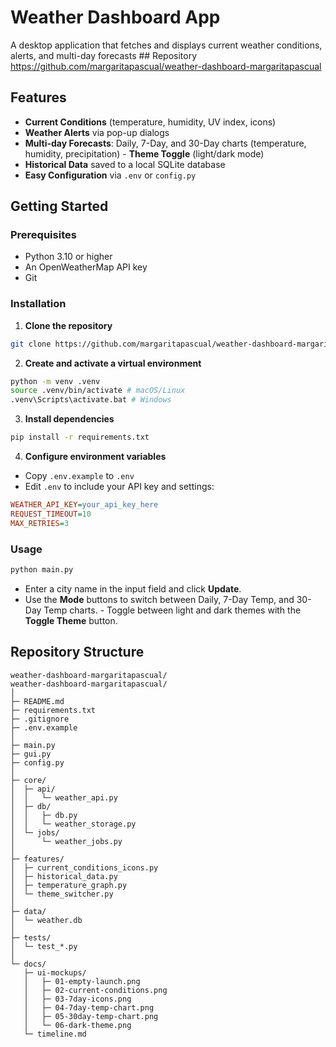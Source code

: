 # Weather Dashboard App 
A desktop application that fetches and displays current weather conditions, alerts, and multi-day forecasts ## Repository 
https://github.com/margaritapascual/weather-dashboard-margaritapascual 
## Features 
- **Current Conditions** (temperature, humidity, UV index, icons)  
- **Weather Alerts** via pop-up dialogs  
- **Multi-day Forecasts**: Daily, 7-Day, and 30-Day charts (temperature, humidity, precipitation)  - **Theme Toggle** (light/dark mode)  
- **Historical Data** saved to a local SQLite database  
- **Easy Configuration** via `.env` or `config.py` 
## Getting Started 
### Prerequisites 
- Python 3.10 or higher  
- An OpenWeatherMap API key  
- Git 
### Installation 
1. **Clone the repository**  
 ```bash 
 git clone https://github.com/margaritapascual/weather-dashboard-margaritapascual.git  cd weather-dashboard-margaritapascual 
 ``` 
2. **Create and activate a virtual environment**  
 ```bash 
 python -m venv .venv 
 source .venv/bin/activate # macOS/Linux 
 .venv\Scripts\activate.bat # Windows 
 ``` 
3. **Install dependencies**  
 ```bash 
 pip install -r requirements.txt 
 ``` 
4. **Configure environment variables**  
 - Copy `.env.example` to `.env`  
 - Edit `.env` to include your API key and settings: 
 ```ini 
 WEATHER_API_KEY=your_api_key_here 
 REQUEST_TIMEOUT=10 
 MAX_RETRIES=3 
 ```
### Usage 
```bash 
python main.py 
``` 
- Enter a city name in the input field and click **Update**.  
- Use the **Mode** buttons to switch between Daily, 7-Day Temp, and 30-Day Temp charts.  - Toggle between light and dark themes with the **Toggle Theme** button.  
##  Repository Structure 
``` 
weather-dashboard-margaritapascual/ 
weather-dashboard-margaritapascual/
│
├─ README.md
├─ requirements.txt
├─ .gitignore
├─ .env.example
│
├─ main.py
├─ gui.py
├─ config.py
│
├─ core/
│  ├─ api/
│  │   └─ weather_api.py
│  ├─ db/
│  │   ├─ db.py
│  │   └─ weather_storage.py
│  └─ jobs/
│      └─ weather_jobs.py
│
├─ features/
│  ├─ current_conditions_icons.py
│  ├─ historical_data.py
│  ├─ temperature_graph.py
│  └─ theme_switcher.py
│
├─ data/
│  └─ weather.db
│
├─ tests/
│  └─ test_*.py
│
└─ docs/
   ├─ ui-mockups/
   │   ├─ 01-empty-launch.png
   │   ├─ 02-current-conditions.png
   │   ├─ 03-7day-icons.png
   │   ├─ 04-7day-temp-chart.png
   │   ├─ 05-30day-temp-chart.png
   │   └─ 06-dark-theme.png
   └─ timeline.md
